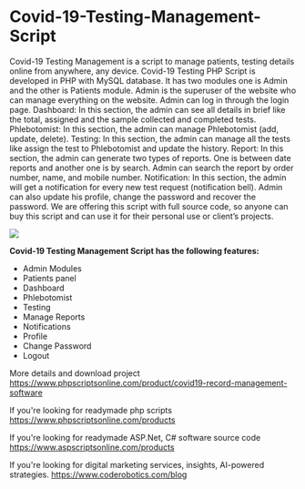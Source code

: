 # Covid-19-Testing-Management-Script
Covid-19 Testing Management is a script to manage patients, testing details online from anywhere, any device. Covid-19 Testing PHP Script is developed in PHP with MySQL database. It has two modules one is Admin and the other is Patients module. Admin is the superuser of the website who can manage everything on the website. Admin can log in through the login page. Dashboard: In this section, the admin can see all details in brief like the total, assigned and the sample collected and completed tests. Phlebotomist: In this section, the admin can manage Phlebotomist (add, update, delete). Testing: In this section, the admin can manage all the tests like assign the test to Phlebotomist and update the history. Report: In this section, the admin can generate two types of reports. One is between date reports and another one is by search. Admin can search the report by order number, name, and mobile number. Notification: In this section, the admin will get a notification for every new test request (notification bell). Admin can also update his profile, change the password and recover the password. We are offering this script with full source code, so anyone can buy this script and can use it for their personal use or client’s projects.

<img src="https://www.phpscriptsonline.com/frontend/assets/templates/1737079096_24c33bfc426284c0adaa.webp">

<b>Covid-19 Testing Management Script has the following features:</b>

<ul>
<li>Admin Modules</li>
<li>Patients panel</li>
<li>Dashboard</li>
<li>Phlebotomist</li>
<li>Testing</li>
<li>Manage Reports</li>
<li>Notifications</li>
<li>Profile</li>
<li>Change Password</li>
<li>Logout</li>
</ul>

More details and download project
https://www.phpscriptsonline.com/product/covid19-record-management-software

If you're looking for readymade php scripts
https://www.phpscriptsonline.com/products

If you're looking for readymade ASP.Net, C# software source code
https://www.aspscriptsonline.com/products

If you're looking for digital marketing services, insights, AI-powered strategies.
https://www.coderobotics.com/blog
